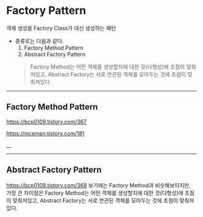 # Factory Pattern
객체 생성을 Factory Class가 대신 생성하는 패턴
* 종류로는 다음과 같다.
    1) Factory Method Pattern
    2) Abstract Factory Pattern
    > Factory Method는 어떤 객체를 생성할지에 대한 것(다형성)에 초점이 맞춰져있고, Abstract Factory는 서로 연관된 객체를 모아두는 것에 초점이 맞춰져있다.

---
## Factory Method Pattern
https://bcp0109.tistory.com/367

https://niceman.tistory.com/181


__

----

## Abstract Factory Pattern
https://bcp0109.tistory.com/368
보기에는 Factory Method과 비슷해보이지만, 가장 큰 차이점은 Factory Method는 어떤 객체를 생성할지에 대한 것(다형성)에 초점이 맞춰져있고, Abstract Factory는 서로 연관된 객체를 모아두는 것에 초점이 맞춰져있다.




